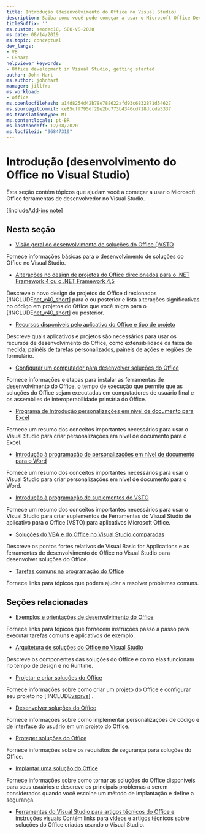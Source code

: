 ```yaml
---
title: Introdução (desenvolvimento do Office no Visual Studio)
description: Saiba como você pode começar a usar o Microsoft Office Developer Tools no Visual Studio para criar soluções do Office.
titleSuffix: ''
ms.custom: seodec18, SEO-VS-2020
ms.date: 08/14/2019
ms.topic: conceptual
dev_langs:
- VB
- CSharp
helpviewer_keywords:
- Office development in Visual Studio, getting started
author: John-Hart
ms.author: johnhart
manager: jillfra
ms.workload:
- office
ms.openlocfilehash: a14d8254d42b78e788622afd93c6832871d54627
ms.sourcegitcommit: ce85cff795df29e2bd773b4346cd718dccda5337
ms.translationtype: MT
ms.contentlocale: pt-BR
ms.lasthandoff: 12/08/2020
ms.locfileid: "96847319"
---
```

# <a name="get-started-office-development-in-visual-studio"></a>Introdução (desenvolvimento do Office no Visual Studio)
  Esta seção contém tópicos que ajudam você a começar a usar o Microsoft Office ferramentas de desenvolvedor no Visual Studio.

[!include[Add-ins note](includes/addinsnote.md)]

## <a name="in-this-section"></a>Nesta seção
- [Visão geral do desenvolvimento de soluções do Office &#40;&#41;VSTO ](../vsto/office-solutions-development-overview-vsto.md)

 Fornece informações básicas para o desenvolvimento de soluções do Office no Visual Studio.

- [Alterações no design de projetos do Office direcionados para o .NET Framework 4 ou o .NET Framework 4,5](../vsto/changes-to-the-design-of-office-projects-that-target-the-dotnet-framework-4-or-the-dotnet-framework-4-5.md)

 Descreve o novo design de projetos do Office direcionados [!INCLUDE[net_v40_short](../sharepoint/includes/net-v40-short-md.md)] para o ou posterior e lista alterações significativas no código em projetos do Office que você migra para o [!INCLUDE[net_v40_short](../sharepoint/includes/net-v40-short-md.md)] ou posterior.

- [Recursos disponíveis pelo aplicativo do Office e tipo de projeto](../vsto/features-available-by-office-application-and-project-type.md)

 Descreve quais aplicativos e projetos são necessários para usar os recursos de desenvolvimento do Office, como extensibilidade da faixa de medida, painéis de tarefas personalizados, painéis de ações e regiões de formulário.

- [Configurar um computador para desenvolver soluções do Office](../vsto/configuring-a-computer-to-develop-office-solutions.md)

 Fornece informações e etapas para instalar as ferramentas de desenvolvimento do Office, o tempo de execução que permite que as soluções do Office sejam executadas em computadores de usuário final e os assemblies de interoperabilidade primária do Office.

- [Programa de Introdução personalizações em nível de documento para Excel](../vsto/getting-started-programming-document-level-customizations-for-excel.md)

 Fornece um resumo dos conceitos importantes necessários para usar o Visual Studio para criar personalizações em nível de documento para o Excel.

- [Introdução à programação de personalizações em nível de documento para o Word](../vsto/getting-started-programming-document-level-customizations-for-word.md)

 Fornece um resumo dos conceitos importantes necessários para usar o Visual Studio para criar personalizações em nível de documento para o Word.

- [Introdução à programação de suplementos do VSTO](../vsto/getting-started-programming-vsto-add-ins.md)

 Fornece um resumo dos conceitos importantes necessários para usar o Visual Studio para criar suplementos de Ferramentas do Visual Studio de aplicativo para o Office (VSTO) para aplicativos Microsoft Office.

- [Soluções do VBA e do Office no Visual Studio comparadas](../vsto/vba-and-office-solutions-in-visual-studio-compared.md)

 Descreve os pontos fortes relativos de Visual Basic for Applications e as ferramentas de desenvolvimento do Office no Visual Studio para desenvolver soluções do Office.

- [Tarefas comuns na programação do Office](../vsto/common-tasks-in-office-programming.md)

 Fornece links para tópicos que podem ajudar a resolver problemas comuns.

## <a name="related-sections"></a>Seções relacionadas
- [Exemplos e orientações de desenvolvimento do Office](../vsto/office-development-samples-and-walkthroughs.md)

 Fornece links para tópicos que fornecem instruções passo a passo para executar tarefas comuns e aplicativos de exemplo.

- [Arquitetura de soluções do Office no Visual Studio](../vsto/architecture-of-office-solutions-in-visual-studio.md)

 Descreve os componentes das soluções do Office e como elas funcionam no tempo de design e no Runtime.

- [Projetar e criar soluções do Office](../vsto/designing-and-creating-office-solutions.md)

 Fornece informações sobre como criar um projeto do Office e configurar seu projeto no [!INCLUDE[vsprvs](../sharepoint/includes/vsprvs-md.md)] .

- [Desenvolver soluções do Office](../vsto/developing-office-solutions.md)

 Fornece informações sobre como implementar personalizações de código e de interface do usuário em um projeto do Office.

- [Proteger soluções do Office](../vsto/securing-office-solutions.md)

 Fornece informações sobre os requisitos de segurança para soluções do Office.

- [Implantar uma solução do Office](../vsto/deploying-an-office-solution.md)

 Fornece informações sobre como tornar as soluções do Office disponíveis para seus usuários e descreve os principais problemas a serem considerados quando você escolhe um método de implantação e define a segurança.

- [Ferramentas do Visual Studio para artigos técnicos do Office e instruções visuais](/previous-versions/office/developer/office-2007/bb871648(v=office.12)) Contém links para vídeos e artigos técnicos sobre soluções do Office criadas usando o Visual Studio.
